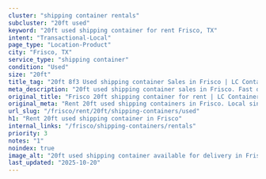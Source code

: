 ```yaml
---
cluster: "shipping container rentals"
subcluster: "20ft used"
keyword: "20ft used shipping container for rent Frisco, TX"
intent: "Transactional-Local"
page_type: "Location-Product"
city: "Frisco, TX"
service_type: "shipping container"
condition: "Used"
size: "20ft"
title_tag: "20ft 8f3 Used shipping container Sales in Frisco | LC Container"
meta_description: "20ft used shipping container sales in Frisco. Fast delivery, competitive pricing. Serving shipping containers area. Quote ID: GNH. Call (214) 524-4168 for your free quote today."
original_title: "Frisco 20ft shipping container for rent | LC Container"
original_meta: "Rent 20ft used shipping containers in Frisco. Local since 2003. Flexible rental terms. Same-week delivery available. Get your free quote — call (214) 524-416..."
url_slug: "/frisco/rent/20ft/shipping-containers/used"
h1: "Rent 20ft used shipping container in Frisco"
internal_links: "/frisco/shipping-containers/rentals"
priority: 3
notes: "1"
noindex: true
image_alt: "20ft used shipping container available for delivery in Frisco"
last_updated: "2025-10-20"
---
```


<!-- TODO: Add unique city/inventory copy, images, and internal links here. -->
